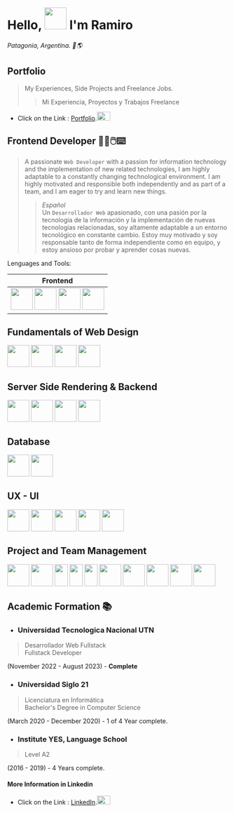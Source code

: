 # Hello, <img src="https://media.giphy.com/media/2cwPS1zA560EMhufr7/giphy.gif" width="50" height="50"/> I'm Ramiro

###### Patagonia, Argentina. 📍🌎

## Portfolio

> My Experiences, Side Projects and Freelance Jobs.
>> Mi Experiencia, Proyectos y Trabajos Freelance
* Click on the Link  :
[Portfolio](https://markdownlivepreview.com/).<img src="https://media.giphy.com/media/bqb0oWQTUIlB21rvnS/giphy.gif" width="30" height="20"/>

## Frontend Developer 👨‍💻🖱️⌨️

> A passionate `Web Developer` with a passion for information technology and the implementation of new related technologies, I am highly adaptable to a constantly changing technological environment. I am highly motivated and responsible both independently and as part of a team, and I am eager to try and learn new things.
>
>> *Español*<br>Un `Desarrollador Web` apasionado, con una pasión por la tecnología de la información y la implementación de nuevas tecnologías relacionadas, soy altamente adaptable a un entorno tecnológico en constante cambio. Estoy muy motivado y soy responsable tanto de forma independiente como en equipo, y estoy ansioso por probar y aprender cosas nuevas.

Lenguages and Tools:

| Frontend |
| -------- |
| <img src="https://github.com/Ramiroogh/ramiroogh/assets/113774402/2afc63fd-42a5-4097-a0c0-8f6b2db13794" width="50" height="50"/> <img src="https://github.com/Ramiroogh/ramiroogh/assets/113774402/82c2dab4-ede0-4917-805b-fa328f30a13e" width="50" height="50"/> <img src="https://github.com/Ramiroogh/ramiroogh/assets/113774402/9ad0cc59-bc6c-4b90-9bea-33525f364815" width="50" height="50"/> <img src="https://github.com/Ramiroogh/ramiroogh/assets/113774402/0b9c3078-7bae-4280-a51f-dcba3715c1b0" width="50" height="50"/> |


## Fundamentals of Web Design 
<img src="https://github.com/Ramiroogh/ramiroogh/assets/113774402/2afc63fd-42a5-4097-a0c0-8f6b2db13794" width="50" height="50"/>
<img src="https://github.com/Ramiroogh/ramiroogh/assets/113774402/82c2dab4-ede0-4917-805b-fa328f30a13e" width="50" height="50"/>
<img src="https://github.com/Ramiroogh/ramiroogh/assets/113774402/9ad0cc59-bc6c-4b90-9bea-33525f364815" width="50" height="50"/>
<img src="https://github.com/Ramiroogh/ramiroogh/assets/113774402/0b9c3078-7bae-4280-a51f-dcba3715c1b0" width="50" height="50"/>

## Server Side Rendering & Backend
<img src="https://github.com/Ramiroogh/ramiroogh/assets/113774402/0d3656ad-ca6a-44a1-9e57-f09ac338d2c8" width="50" height="50"/>
<img src="https://github.com/Ramiroogh/ramiroogh/assets/113774402/101e0616-d5e9-4024-a571-2bcee8063533" width="50" height="50"/>
<img src="https://github.com/Ramiroogh/ramiroogh/assets/113774402/0c35abe3-30d5-419e-9ad9-126f0862b43e" width="50" height="50"/>
<img src="https://github.com/Ramiroogh/ramiroogh/assets/113774402/66ae913e-4e2e-4876-8f73-f357290a005d" width="50" height="50"/>

## Database
<img src="https://github.com/Ramiroogh/ramiroogh/assets/113774402/8230e0eb-e7f7-4c57-8886-602ecbc1dd0b" width="50" height="50"/>
<img src="https://github.com/Ramiroogh/ramiroogh/assets/113774402/c0a14405-7a43-4214-a5ea-bcca7fc101b0" width="50" height="50"/>

## UX - UI
<img src="https://github.com/Ramiroogh/ramiroogh/assets/113774402/b47df35f-3489-4656-aee8-d5deb52f0a7a" width="50" height="50"/>
<img src="https://github.com/Ramiroogh/ramiroogh/assets/113774402/08a62679-4c7b-4e5b-b8a6-415b6107b487" width="50" height="50"/>
<img src="https://github.com/Ramiroogh/ramiroogh/assets/113774402/15b32a18-3911-4718-91a8-5002e6d47d60" width="50" height="50"/>
<img src="https://github.com/Ramiroogh/ramiroogh/assets/113774402/7376a19d-53d1-47cc-92fd-5a6196e4348b" width="50" height="50"/>
<img src="https://github.com/Ramiroogh/ramiroogh/assets/113774402/ddd87ca8-a728-4854-97da-9024885e5f35" width="50" height="50"/>


## Project and Team Management
<img src="https://github.com/Ramiroogh/ramiroogh/assets/113774402/b51b69d1-984e-4392-b0e1-f65bc9bb93c0" width="50" height="50"/>
<img src="https://github.com/Ramiroogh/ramiroogh/assets/113774402/4e2a760c-9e3e-4ca9-9883-47621903689f" width="50" height="50"/>
<img src="https://github.com/Ramiroogh/ramiroogh/assets/113774402/3a57aeab-ffc9-4055-81d5-5c6b9b241f92" width="30" height="50"/>
<img src="https://github.com/Ramiroogh/ramiroogh/assets/113774402/d28f5eb9-0987-4665-b380-404778687474" width="30" height="50"/>
<img src="https://github.com/Ramiroogh/ramiroogh/assets/113774402/1426de4f-6183-40b5-b70a-ea22c038a5f0" width="30" height="50"/>
<img src="https://github.com/Ramiroogh/ramiroogh/assets/113774402/ec3997ad-c78a-4261-9d7c-b49ad2f28ea8" width="50" height="50"/>
<img src="https://github.com/Ramiroogh/ramiroogh/assets/113774402/4d26d899-9697-4994-a1d1-7bb324b9947a" width="50" height="50"/>
<img src="https://github.com/Ramiroogh/ramiroogh/assets/113774402/021ea14a-b294-4b34-bd1a-6088d5481238" width="50" height="50"/>
<img src="https://github.com/Ramiroogh/ramiroogh/assets/113774402/96311349-aed5-4add-a571-9685e84476d8" width="50" height="50"/>
<img src="https://github.com/Ramiroogh/ramiroogh/assets/113774402/37c931c0-b057-43b9-b872-b2e5b2a97f29" width="50" height="50"/>

## Academic Formation 📚

* ### Universidad Tecnologica Nacional UTN
> Desarrollador Web Fullstack
<br>Fullstack Developer

(November 2022 - August 2023) - **Complete**

* ### Universidad Siglo 21
> Licenciatura en Informática
<br>Bachelor's Degree in Computer Science

(March 2020 - December 2020) - 1 of 4 Year complete.

* ### Institute YES, Language School
> Level A2

(2016 - 2019) - 4 Years complete.

#### More Information in Linkedin
* Click on the Link  :
[LinkedIn](https://www.linkedin.com/in/navarrete369).<img src="https://media.giphy.com/media/bqb0oWQTUIlB21rvnS/giphy.gif" width="30" height="20"/>

